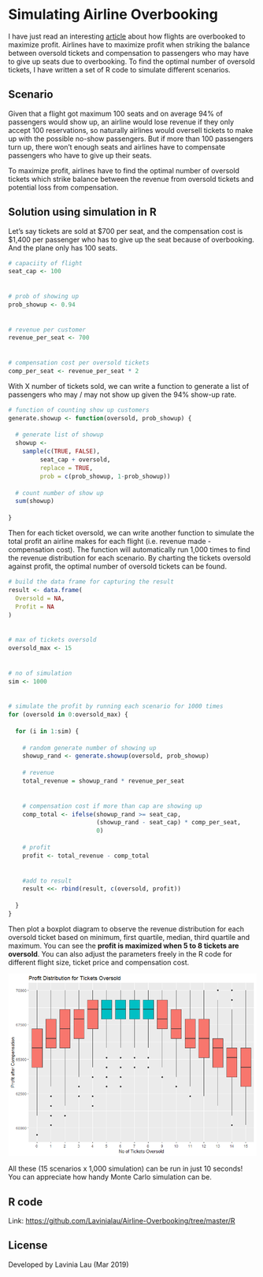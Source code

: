 Simulating Airline Overbooking
================

I have just read an interesting
[article](https://simonensemble.github.io/operations%20research/2018/07/24/airline-overbooking/?fbclid=IwAR0BRQy1hd2dmoxT_EJPpXZWlQYCiCKr_fjQ7NFhQHVf5Gvt0NMnQzOXh3g)
about how flights are overbooked to maximize profit. Airlines have to
maximize profit when striking the balance between oversold tickets and
compensation to passengers who may have to give up seats due to
overbooking. To find the optimal number of oversold tickets, I have
written a set of R code to simulate different scenarios.

## Scenario

Given that a flight got maximum 100 seats and on average 94% of
passengers would show up, an airline would lose revenue if they only
accept 100 reservations, so naturally airlines would oversell tickets to
make up with the possible no-show passengers. But if more than 100
passengers turn up, there won’t enough seats and airlines have to
compensate passengers who have to give up their seats.

To maximize profit, airlines have to find the optimal number of oversold
tickets which strike balance between the revenue from oversold tickets
and potential loss from compensation.

## Solution using simulation in R

Let’s say tickets are sold at $700 per seat, and the compensation cost
is $1,400 per passenger who has to give up the seat because of
overbooking. And the plane only has 100 seats.

``` r
# capaciity of flight
seat_cap <- 100


# prob of showing up
prob_showup <- 0.94


# revenue per customer
revenue_per_seat <- 700


# compensation cost per oversold tickets
comp_per_seat <- revenue_per_seat * 2
```

With X number of tickets sold, we can write a function to generate a
list of passengers who may / may not show up given the 94% show-up rate.

``` r
# function of counting show up customers
generate.showup <- function(oversold, prob_showup) {
  
  # generate list of showup
  showup <- 
    sample(c(TRUE, FALSE),
         seat_cap + oversold,
         replace = TRUE,
         prob = c(prob_showup, 1-prob_showup))
  
  # count number of show up
  sum(showup)
  
}
```

Then for each ticket oversold, we can write another function to simulate
the total profit an airline makes for each flight (i.e. revenue made -
compensation cost). The function will automatically run 1,000 times to
find the revenue distribution for each scenario. By charting the tickets
oversold against profit, the optimal number of oversold tickets can be
found.

``` r
# build the data frame for capturing the result
result <- data.frame(
  Oversold = NA,
  Profit = NA
)


# max of tickets oversold
oversold_max <- 15


# no of simulation
sim <- 1000
 
 
# simulate the profit by running each scenario for 1000 times
for (oversold in 0:oversold_max) {
  
  for (i in 1:sim) {
    
    # random generate number of showing up
    showup_rand <- generate.showup(oversold, prob_showup)
    
    # revenue
    total_revenue = showup_rand * revenue_per_seat
    
    
    # compensation cost if more than cap are showing up
    comp_total <- ifelse(showup_rand >= seat_cap,
                         (showup_rand - seat_cap) * comp_per_seat,
                         0)
    
    # profit
    profit <- total_revenue - comp_total
    
    
    #add to result
    result <<- rbind(result, c(oversold, profit))
    
  }
}
```

Then plot a boxplot diagram to observe the revenue distribution for each
oversold ticket based on minimum, first quartile, median, third quartile
and maximum. You can see the <b>profit is maximized when 5 to 8 tickets
are oversold</b>. You can also adjust the parameters freely in the R
code for different flight size, ticket price and compensation cost.

![boxplot](image/Rplot.png)

All these (15 scenarios x 1,000 simulation) can be run in just 10
seconds\! You can appreciate how handy Monte Carlo simulation can be.

## R code

Link: <https://github.com/Lavinialau/Airline-Overbooking/tree/master/R>

## License

Developed by Lavinia Lau (Mar 2019)
